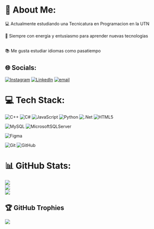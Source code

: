 # 💫 About Me:
💻 Actualmente estudiando una Tecnicatura en Programacion en la UTN<br>  
🔋 Siempre con energia y entusiasmo para aprender nuevas tecnologias <br> <br>  

📚 Me gusta estudiar idiomas como pasatiempo


## 🌐 Socials:
[![Instagram](https://img.shields.io/badge/Instagram-%23E4405F.svg?logo=Instagram&logoColor=white)](https://instagram.com/quinn.devec) [![LinkedIn](https://img.shields.io/badge/LinkedIn-%230077B5.svg?logo=linkedin&logoColor=white)](https://linkedin.com/in/JoaquinnDev) [![email](https://img.shields.io/badge/Email-D14836?logo=gmail&logoColor=white)](mailto:joacodvecchia@gmail.com) 

# 💻 Tech Stack:
![C++](https://img.shields.io/badge/c++-%2300599C.svg?style=for-the-badge&logo=c%2B%2B&logoColor=white) ![C#](https://img.shields.io/badge/c%23-%23239120.svg?style=for-the-badge&logo=csharp&logoColor=white)  ![JavaScript](https://img.shields.io/badge/javascript-%23323330.svg?style=for-the-badge&logo=javascript&logoColor=%23F7DF1E) ![Python](https://img.shields.io/badge/python-3670A0?style=for-the-badge&logo=python&logoColor=ffdd54) ![.Net](https://img.shields.io/badge/.NET-5C2D91?style=for-the-badge&logo=.net&logoColor=white) ![HTML5](https://img.shields.io/badge/html5-%23E34F26.svg?style=for-the-badge&logo=html5&logoColor=white) <br/>

![MySQL](https://img.shields.io/badge/mysql-4479A1.svg?style=for-the-badge&logo=mysql&logoColor=white) ![MicrosoftSQLServer](https://img.shields.io/badge/Microsoft%20SQL%20Server-CC2927?style=for-the-badge&logo=microsoft%20sql%20server&logoColor=white) <br/>

![Figma](https://img.shields.io/badge/figma-%23F24E1E.svg?style=for-the-badge&logo=figma&logoColor=white) <br/>

![Git](https://img.shields.io/badge/git-%23F05033.svg?style=for-the-badge&logo=git&logoColor=white) ![GitHub](https://img.shields.io/badge/github-%23121011.svg?style=for-the-badge&logo=github&logoColor=white)

# 📊 GitHub Stats:
![](https://github-readme-stats.vercel.app/api?username=QuinnnDev&theme=tokyonight&hide_border=false&include_all_commits=true&count_private=false)<br/>
![](https://nirzak-streak-stats.vercel.app/?user=QuinnnDev&theme=tokyonight&hide_border=false)<br/>
![](https://github-readme-stats.vercel.app/api/top-langs/?username=QuinnnDev&theme=tokyonight&hide_border=false&include_all_commits=true&count_private=false&layout=compact)

## 🏆 GitHub Trophies
![](https://github-profile-trophy.vercel.app/?username=QuinnnDev&theme=radical&no-frame=false&no-bg=true&margin-w=4)

<!-- Proudly created with GPRM ( https://gprm.itsvg.in ) -->
